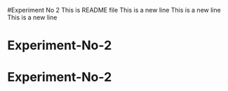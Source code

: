 #Experiment No 2
This is README file
This is a new line
This is a new line
This is a new line
# Experiment-No-2
# Experiment-No-2
